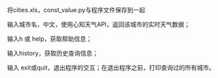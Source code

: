 将cities.xls，const_value.py与程序文件保存到一起

输入城市名，中文，使用心知天气API，返回该城市的实时天气数据；

输入h 或 help，获取帮助信息；

输入history，获取历史查询信息；

输入 exit或quit，退出程序的交互；在退出程序之前，打印查询过的所有城市。
